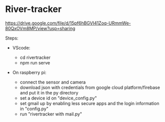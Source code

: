 # River-tracker
https://drive.google.com/file/d/15pf6hBGVI41Zoq-URmmWe-80QxOVm8MP/view?usp=sharing

Steps:
- VScode:
  - cd rivertracker
  - npm run serve

- On raspberry pi:
  - connect the sensor and camera
  - download json with credentials from google cloud platform/firebase and put it in the py directory 
  - set a device id on "device_config.py"
  - set gmail up by enabling less secure apps and the login information in "config.py"
  - run "rivertracker with mail.py"
